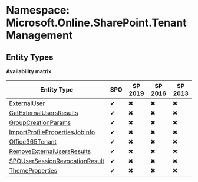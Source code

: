 # Namespace: Microsoft.Online.SharePoint.TenantManagement
## Entity Types

**Availability matrix**

Entity Type | SPO | SP 2019 | SP 2016 | SP 2013
----------|-----|---------|---------|--------
[ExternalUser](./EntityTypes/ExternalUser.md) | ✔ | ✖ | ✖ | ✖
[GetExternalUsersResults](./EntityTypes/GetExternalUsersResults.md) | ✔ | ✖ | ✖ | ✖
[GroupCreationParams](./EntityTypes/GroupCreationParams.md) | ✔ | ✖ | ✖ | ✖
[ImportProfilePropertiesJobInfo](./EntityTypes/ImportProfilePropertiesJobInfo.md) | ✔ | ✖ | ✖ | ✖
[Office365Tenant](./EntityTypes/Office365Tenant.md) | ✔ | ✖ | ✖ | ✖
[RemoveExternalUsersResults](./EntityTypes/RemoveExternalUsersResults.md) | ✔ | ✖ | ✖ | ✖
[SPOUserSessionRevocationResult](./EntityTypes/SPOUserSessionRevocationResult.md) | ✔ | ✖ | ✖ | ✖
[ThemeProperties](./EntityTypes/ThemeProperties.md) | ✔ | ✖ | ✖ | ✖

